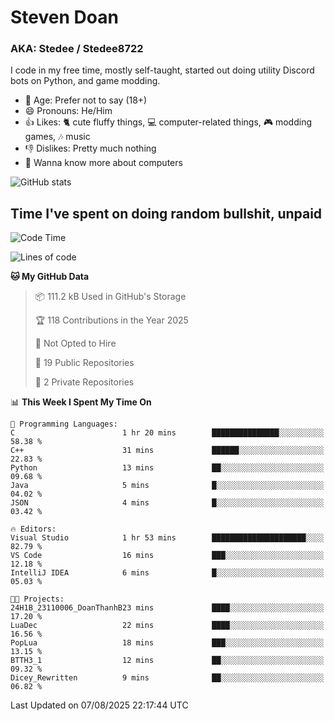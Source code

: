 # Steven Doan
### AKA: Stedee / Stedee8722
I code in my free time, mostly self-taught, started out doing utility Discord bots on Python, and game modding.

- 🤔 Age: Prefer not to say (18+)
- 😄 Pronouns: He/Him
- 👍 Likes: 🐈 cute fluffy things, 💻 computer-related things, 🎮 modding games, 🎶 music
- 👎 Dislikes: Pretty much nothing
- 🥹 Wanna know more about computers

![GitHub stats](https://github-readme-stats-iota-mocha-40.vercel.app/api?username=Stedee8722&show=prs_merged,prs_merged_percentage&show_icons=true&theme=transparent)

## Time I've spent on doing random bullshit, unpaid
<!--START_SECTION:Time I've spent on doing random bullshit, unpaid-->
![Code Time](http://img.shields.io/badge/Code%20Time-302%20hrs%2053%20mins-blue)

![Lines of code](https://img.shields.io/badge/From%20Hello%20World%20I%27ve%20Written-87.0%20thousand%20lines%20of%20code-blue)

**🐱 My GitHub Data** 

> 📦 111.2 kB Used in GitHub's Storage 
 > 
> 🏆 118 Contributions in the Year 2025
 > 
> 🚫 Not Opted to Hire
 > 
> 📜 19 Public Repositories 
 > 
> 🔑 2 Private Repositories 
 > 
📊 **This Week I Spent My Time On** 

```text
💬 Programming Languages: 
C                        1 hr 20 mins        ███████████████░░░░░░░░░░   58.38 % 
C++                      31 mins             ██████░░░░░░░░░░░░░░░░░░░   22.83 % 
Python                   13 mins             ██░░░░░░░░░░░░░░░░░░░░░░░   09.68 % 
Java                     5 mins              █░░░░░░░░░░░░░░░░░░░░░░░░   04.02 % 
JSON                     4 mins              █░░░░░░░░░░░░░░░░░░░░░░░░   03.42 % 

🔥 Editors: 
Visual Studio            1 hr 53 mins        █████████████████████░░░░   82.79 % 
VS Code                  16 mins             ███░░░░░░░░░░░░░░░░░░░░░░   12.18 % 
IntelliJ IDEA            6 mins              █░░░░░░░░░░░░░░░░░░░░░░░░   05.03 % 

🐱‍💻 Projects: 
24H1B_23110006_DoanThanhB23 mins             ████░░░░░░░░░░░░░░░░░░░░░   17.20 % 
LuaDec                   22 mins             ████░░░░░░░░░░░░░░░░░░░░░   16.56 % 
PopLua                   18 mins             ███░░░░░░░░░░░░░░░░░░░░░░   13.15 % 
BTTH3_1                  12 mins             ██░░░░░░░░░░░░░░░░░░░░░░░   09.32 % 
Dicey_Rewritten          9 mins              ██░░░░░░░░░░░░░░░░░░░░░░░   06.82 % 
```


 Last Updated on 07/08/2025 22:17:44 UTC
<!--END_SECTION:Time I've spent on doing random bullshit, unpaid-->
